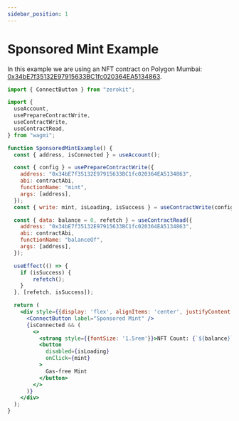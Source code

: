 ```yaml
---
sidebar_position: 1
---
```


# Sponsored Mint Example

In this example we are using an NFT contract on Polygon Mumbai:
[0x34bE7f35132E97915633BC1fc020364EA5134863](https://mumbai.polygonscan.com/address/0x34bE7f35132E97915633BC1fc020364EA5134863).

```jsx
import { ConnectButton } from "zerokit";

import {
  useAccount,
  usePrepareContractWrite,
  useContractWrite,
  useContractRead,
} from "wagmi";
```
```jsx live folded
function SponsoredMintExample() {
  const { address, isConnected } = useAccount();

  const { config } = usePrepareContractWrite({
    address: "0x34bE7f35132E97915633BC1fc020364EA5134863",
    abi: contractAbi,
    functionName: "mint",
    args: [address],
  });
  const { write: mint, isLoading, isSuccess } = useContractWrite(config);

  const { data: balance = 0, refetch } = useContractRead({
    address: "0x34bE7f35132E97915633BC1fc020364EA5134863",
    abi: contractAbi,
    functionName: "balanceOf",
    args: [address],
  });

  useEffect(() => {
    if (isSuccess) {
        refetch();
    }
  }, [refetch, isSuccess]);

  return (
    <div style={{display: 'flex', alignItems: 'center', justifyContent: 'center', flexDirection:'column', gap: '1rem'}}>
      <ConnectButton label="Sponsored Mint" />
      {isConnected && (
        <>
          <strong style={{fontSize: '1.5rem'}}>NFT Count: {`${balance}`}</strong>
          <button
            disabled={isLoading}
            onClick={mint}
          >
            Gas-free Mint
          </button>
        </>
      )}
    </div>
  );
}
